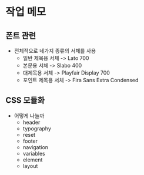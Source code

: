 # 작업 메모
## 폰트 관련
- 전체적으로 네가지 종류의 서체를 사용
    - 일반 제목용 서체 -> Lato 700
    - 본문용 서체 -> Slabo 400
    - 대제목용 서체 -> Playfair Display 700
    - 포인트 제목용 서체 -> Fira Sans Extra Condensed

## CSS 모듈화
- 어떻게 나눌까
    - header
    - typography
    - reset
    - footer
    - navigation
    - variables
    - element
    - layout